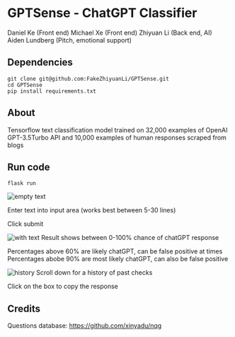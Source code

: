 # GPTSense - ChatGPT Classifier

Daniel Ke (Front end)
Michael Xe (Front end)
Zhiyuan Li (Back end, AI)
Aiden Lundberg (Pitch, emotional support)

## Dependencies
```
git clone git@github.com:FakeZhiyuanLi/GPTSense.git
cd GPTSense
pip install requirements.txt
```

## About
Tensorflow text classification model trained on 32,000 examples of OpenAI GPT-3.5Turbo API and 10,000 examples of human responses scraped from blogs

## Run code
```
flask run
```
![empty text](https://i.imgur.com/eV3CWv8.png)

Enter text into input area (works best between 5-30 lines)

Click submit

![with text](https://i.imgur.com/H5ZxQDg.png)
Result shows between 0-100% chance of chatGPT response


Percentages above 60% are likely chatGPT, can be false positive at times
Percentages abobe 90% are most likely chatGPT, can also be false positive

![history](https://i.imgur.com/9bi2V06.png)
Scroll down for a history of past checks

Click on the box to copy the response

## Credits
Questions database: https://github.com/xinyadu/nqg
